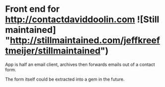 
# Front end for http://contactdaviddoolin.com ![Still maintained] "http://stillmaintained.com/jeffkreeftmeijer/stillmaintained")


App is half an email client, archives then forwards
emails out of a contact form. 

The form itself could be extracted into a gem in the
future.